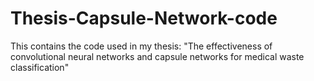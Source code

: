# Thesis-Capsule-Network-code
This contains the code used in my thesis: "The effectiveness of convolutional neural networks and capsule networks for medical waste classification"
